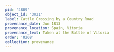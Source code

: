 ```yaml
---
pid: '4809'
object_id: '3021'
label: Cattle Crossing by a Country Road
provenance_date: Jun 1813
provenance_location: Spain, Vitoria
provenance_text: Taken at the Battle of Vitoria
order: '0268'
collection: provenance
---
```

